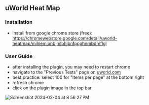 ## uWorld Heat Map

### Installation
- install from google chrome store (free): https://chromewebstore.google.com/detail/uworld-heatmap/mjhiemionbjmlbhjbnfppphnmbdmflgl

### User Guide
- after installing the plugin, you may need to restart chrome
- navigate to the "Previous Tests" page on [uworld.com](https://apps.uworld.com/)
- best practice: select 100 for "Items per page" at the bottom right
- refresh chrome
- click on the plugin image in the top bar
  
![Screenshot 2024-02-04 at 8 56 27 PM](https://github.com/Christianlee19/uWorld-Heat-Map/assets/25254296/820de60d-641e-4c61-9f30-2473c07e6c62)
